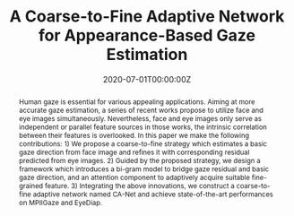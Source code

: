 ---
abstract: >-
  Human gaze is essential for various appealing applications. Aiming at more accurate gaze estimation, a series of recent works propose to utilize face and eye images simultaneously. Nevertheless, face and eye images only serve as independent or parallel feature sources in those works, the intrinsic correlation between their features is overlooked. In this paper we make the following contributions: 1) We propose a coarse-to-fine strategy which estimates a basic gaze direction from face image and refines it with corresponding residual predicted from eye images. 2) Guided by the proposed strategy, we design a framework which introduces a bi-gram model to bridge gaze residual and basic gaze direction, and an attention component to adaptively acquire suitable fine-grained feature. 3) Integrating the above innovations, we construct a coarse-to-fine adaptive network named CA-Net and achieve state-of-the-art performances on MPIIGaze and EyeDiap.
publication_types:
  - "1"
authors:
  - Yihua Cheng
  - Shiyao Huang
  - Fei Wang
  - Chen Qian
  - Feng Lu
publication: Proceedings of the AAAI Conference on Artificial Intelligence
summary: "Acceptted by AAAI."
publication_short: AAAI
title: A Coarse-to-Fine Adaptive Network for Appearance-Based Gaze Estimation
featured: false
image:
  caption: ""
  focal_point: smart
  preview_only: false
  filename: overview.png
date: 2020-07-01T00:00:00Z
links:
  - icon: ""
    icon_pack: fab
    name: PDF
    url: https://ojs.aaai.org/index.php/AAAI/article/view/6636
---